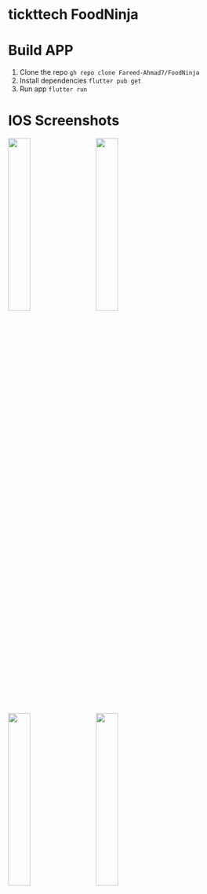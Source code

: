 # tickttech FoodNinja


# Build APP
1. Clone the repo `gh repo clone Fareed-Ahmad7/FoodNinja`
2. Install dependencies `flutter pub get`
3. Run app `flutter run`

# IOS Screenshots

<img src="https://github.com/Fareed-Ahmad7/FoodNinja/assets/90202062/f7024f86-bb6e-4399-bed6-a376c48675ce" width=30% height=30%>
&nbsp; &nbsp;  &nbsp; 
<img src="https://github.com/Fareed-Ahmad7/FoodNinja/assets/90202062/1efc51d3-d81b-4030-be56-59e699dd2663" width=30% height=30%>
&nbsp; &nbsp;  &nbsp; 
<img src="https://github.com/Fareed-Ahmad7/FoodNinja/assets/90202062/827d5e4a-f581-4d31-a783-c648c67ac19b" width=30% height=30%>
&nbsp; &nbsp;  &nbsp; 
<img src="https://github.com/Fareed-Ahmad7/FoodNinja/assets/90202062/36b6c4bb-abd5-4a9a-bcb0-413c20a673ba" width=30% height=30%>
&nbsp; &nbsp;  &nbsp; 
